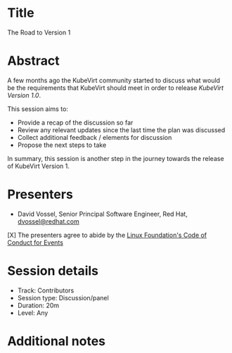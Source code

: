 # Title

The Road to Version 1

# Abstract

A few months ago the KubeVirt community started to discuss what would be the
requirements that KubeVirt should meet in order to release *KubeVirt Version
1.0*.

This session aims to:

  - Provide a recap of the discussion so far
  - Review any relevant updates since the last time the plan was discussed
  - Collect additional feedback / elements for discussion
  - Propose the next steps to take

In summary, this session is another step in the journey towards the release
of KubeVirt Version 1.

# Presenters

- David Vossel, Senior Principal Software Engineer, Red Hat, dvossel@redhat.com

[X] The presenters agree to abide by the
    [Linux Foundation's Code of Conduct for Events](https://events.linuxfoundation.org/about/code-of-conduct/)

# Session details

- Track: Contributors
- Session type: Discussion/panel
- Duration: 20m
- Level: Any

# Additional notes



